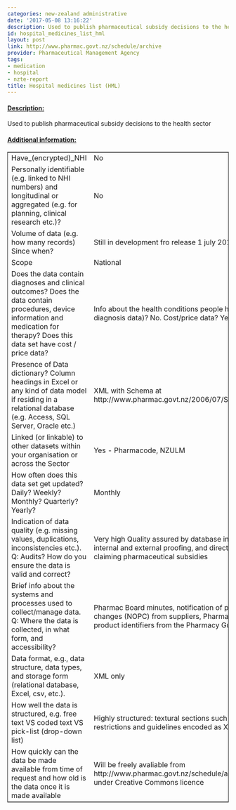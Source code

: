 ```yaml
---
categories: new-zealand administrative
date: '2017-05-08 13:16:22'
description: Used to publish pharmaceutical subsidy decisions to the health sector
id: hospital_medicines_list_hml
layout: post
link: http://www.pharmac.govt.nz/schedule/archive
provider: Pharmaceutical Management Agency
tags:
- medication
- hospital
- nzte-report
title: Hospital medicines list (HML)
---
```



 <h4> <u>Description:</u> </h4>
Used to publish pharmaceutical subsidy decisions to the health sector
 <h4> <u>Additional information:</u> </h4>
 <table style="border: 1px solid">
 <tr> <td width="40%">Have_(encrypted)_NHI</td> <td>No</td> </tr>
 <tr> <td width="40%">Personally identifiable (e.g. linked to NHI numbers) and longitudinal or aggregated (e.g. for planning, clinical research etc.)?</td> <td>No</td> </tr>
 <tr> <td width="40%">Volume of data (e.g. how many records)
Since when?</td> <td>Still in development fro release 1 july 2013</td> </tr>
 <tr> <td width="40%">Scope</td> <td>National</td> </tr>
 <tr> <td width="40%">Does the data contain diagnoses and clinical outcomes?
Does the data contain procedures, device information and medication for therapy?
Does this data set have cost / price data?</td> <td>Info about the health conditions people have (e.g. diagnosis data)? No. Cost/price data? Yes</td> </tr>
 <tr> <td width="40%">Presence of Data dictionary? Column headings in Excel or any kind of data model if residing in a relational database (e.g. Access, SQL Server, Oracle etc.) </td> <td>XML with Schema at http://www.pharmac.govt.nz/2006/07/Schedule.xsd</td> </tr>
 <tr> <td width="40%">Linked (or linkable) to other datasets within your organisation or across the Sector</td> <td>Yes - Pharmacode, NZULM</td> </tr>
 <tr> <td width="40%">How often does this data set get updated? Daily? Weekly? Monthly? Quarterly? Yearly?</td> <td>Monthly</td> </tr>
 <tr> <td width="40%">Indication of data quality (e.g. missing values, duplications, inconsistencies etc.). Q: Audits? How do you ensure the data is valid and correct?</td> <td>Very high Quality assured by database integrity, internal and external proofing, and direct use in claiming pharmaceutical subsidies</td> </tr>
 <tr> <td width="40%">Brief info about the systems and processes used to collect/manage data. Q: Where the data is collected, in what form, and accessibility?</td> <td>Pharmac Board minutes, notification of product changes (NOPC) from suppliers, Pharmacode product identifiers from the Pharmacy Guild </td> </tr>
 <tr> <td width="40%">Data format, e.g., data structure, data types, and storage form (relational database, Excel, csv, etc.).</td> <td>XML only</td> </tr>
 <tr> <td width="40%">How well the data is structured, e.g. free text VS coded text VS pick-list (drop-down list)</td> <td>Highly structured: textural sections such as restrictions and guidelines encoded as XHTML</td> </tr>
 <tr> <td width="40%">How quickly can the data be made available from time of request and how old is the data once it is made available</td> <td>Will be freely avaliable from http://www.pharmac.govt.nz/schedule/archive/ under Creative Commons licence</td> </tr>
 </table>